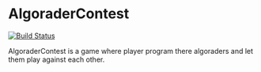 # AlgoraderContest
[![Build Status](https://travis-ci.org/Inefficient/AlgoraderContest.svg?branch=master)](https://travis-ci.org/Inefficient/AlgoraderContest)

AlgoraderContest is a game where player program there algoraders and let them play against each other.

